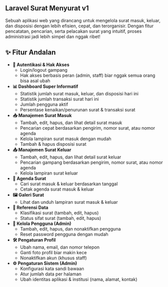 ## Laravel Surat Menyurat v1 

Sebuah aplikasi web yang dirancang untuk mengelola surat masuk, keluar, dan disposisi dengan lebih efisien, cepat, dan terorganisir. Dengan fitur pencatatan, pencarian, serta pelacakan surat yang intuitif, proses administrasi jadi lebih simpel dan nggak ribet!

## ✨ Fitur Andalan

- **🔑 Autentikasi & Hak Akses**  
  - Login/logout gampang
  - Hak akses berbasis peran (admin, staff) biar nggak semua orang bisa asal ubah
- **📊 Dashboard Super Informatif**  
  - Statistik jumlah surat masuk, keluar, dan disposisi hari ini
  - Statistik jumlah transaksi surat hari ini
  - Jumlah pengguna aktif
  - Persentase kenaikan/penurunan surat & transaksi surat
- **📥 Manajemen Surat Masuk**  
  - Tambah, edit, hapus, dan lihat detail surat masuk
  - Pencarian cepat berdasarkan pengirim, nomor surat, atau nomor agenda
  - Kelola lampiran surat masuk dengan mudah
  - Tambah & hapus disposisi surat
- **📤 Manajemen Surat Keluar**  
  - Tambah, edit, hapus, dan lihat detail surat keluar
  - Pencarian gampang berdasarkan pengirim, nomor surat, atau nomor agenda
  - Kelola lampiran surat keluar
- **📅 Agenda Surat**  
  - Cari surat masuk & keluar berdasarkan tanggal
  - Cetak agenda surat masuk & keluar
- **🖼️ Galeri Surat**  
  - Lihat dan unduh lampiran surat masuk & keluar
- **📂 Referensi Data**  
  - Klasifikasi surat (tambah, edit, hapus)
  - Status sifat surat (tambah, edit, hapus)
- **👥 Kelola Pengguna (Admin)**  
  - Tambah, edit, hapus, dan nonaktifkan pengguna
  - Reset password pengguna dengan mudah
- **🛠️ Pengaturan Profil**  
  - Ubah nama, email, dan nomor telepon
  - Ganti foto profil biar makin kece
  - Nonaktifkan akun (khusus staff)
- **⚙️ Pengaturan Sistem (Admin)**  
  - Konfigurasi kata sandi bawaan
  - Atur jumlah data per halaman
  - Ubah identitas aplikasi & institusi (nama, alamat, kontak)
